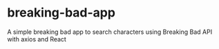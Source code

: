 # breaking-bad-app
 A simple breaking bad app to search characters using Breaking Bad API with axios and React
